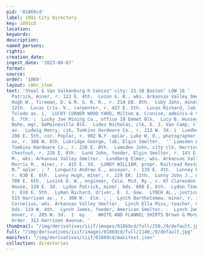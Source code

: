 ```yaml
---
pid: '01869cd'
label: 1891 City Directory
key: 1891cd
location: 
keywords: 
description: 
named_persons: 
rights: 
creation_date: 
ingest_date: '2023-08-07'
format: 
source: 
order: '1869'
layout: cmhc_item
text: 'Steal & Van Valkenburg h tances" city: 21:38 Boston’ LOW 16 ‘         Lowney
  Patrick, miner, r. 122 E. 4th.  Lozon G. B., wks. Arkansas Valley Smelter.  Luby
  Hugh W., fireman, D. & R. G. R. R., r. 214 EB. 8th.  Luby John, miner, r. 124 E.
  12th.  Lucas Cris. V., carpenter, r. 417 E. 5th.  Lucas Richard, lab, r. 202 S.
  Toledo av. i,  LUCKY CORNER WOOD YARD, Milton A. Cronise, adminis-é trator, 209-211
  E. 7th. ;  Lucky Joe Mining Co., office 19 Emmet Blk.  Lucy B. Hussey Mine, A. V.
  Bohn, mgr, DeMaineville Blk.  Ludes Nicholas, clk, E. J. Van Camp, r. 216 St. Louis
  av.  Ludwig Henry, cik, Tomkins Hardware Co., r. 213 W. 3d. i  Luedke Ferd., druggist,
  200 E. 5th, cor. Poplar, r. 902 N.Y  oplar. Luke W. O., photographer, 523 Harrison
  av, r. 108 W. 6th. Lukridge George, lab, Elgin Smelter.  '' Lumsden Arthur, clk,
  Tomkins Hardware Co., r. 228 E. 8th.  Lumsden John, city clk, Harrison av, cor.
  Chestnut, r. 228 E. 8th.  Lund John, feeder, Elgin Smelter, r. 143 E. 13th.  Lund
  M., wks. Arkansas Valley Smelter.  Lundberg Elmer, wks. Arkansas Valley Smelter.  Lundy
  Morris R., miner, r. 415 E. 3d.  LUNDY WILLIAM, propr, Railroad Restaurant, 1309-1311
  N.” oplar. ; ?  Lungwitz Andrew E., assayer, r. 139 E. 4th.  Lunney Patrick, miner,
  r. 630 E. 6th.  Lunny Hugh, miner, r. 229 EK. 11th.  Lunny John J., miner, r. rear
  700 E. 6th.  Lusink D. W., engineer, Colo. Mid. Ry., r. 67 Clarendon Blk.  Luzern
  House, 139 E. 3d.  Lydon Patrick, miner, bds. 606 E. 6th.  Lydon Timothy J., miner,
  r. 610 E. 5th.  Lyman Richard, driver, E. J. Gaw.  LYNCH AL., justice of the peace,
  515 Harrison av., r. 300 W.  Elm. ; ,  Lynch Bartholomew, miner, r. 705 E. 6th.  Lynch
  Cornelius, wks. Arkansas Valley Smelter.  Lynch Ella Miss, teacher, Central School,
  bds. 119 W. 4th.  Lynch James, feeder, American Smelter. .  Lynch James B., house
  mover, r. 205 W. 3d.  1  oy     WHITE AND FLANNEL SHIRTS Brown & Morgan. Made to
  Order. 313 Harrison Avenue. '
thumbnail: "/img/derivatives/iiif/images/01869cd/full/250,/0/default.jpg"
full: "/img/derivatives/iiif/images/01869cd/full/1140,/0/default.jpg"
manifest: "/img/derivatives/iiif/01869cd/manifest.json"
collection: directories
---
```


